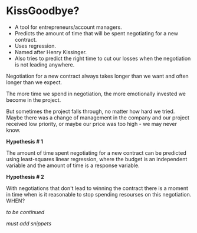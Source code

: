 # KissGoodbye?
* A tool for entrepreneurs/account managers.
* Predicts the amount of time that will be spent negotiating for a new contract. 
* Uses regression.
* Named after Henry Kissinger.
* Also tries to predict the right time to cut our losses when the negotiation is not leading anywhere.

Negotiation for a new contract always takes longer than we want and often longer than we expect.

The more time we spend in negotiation, the more emotionally invested we become in the project. 

But sometimes the project falls through, no matter how hard we tried. 
Maybe there was a change of management in the company and our project received low priority, or maybe our price was too high - 
we may never know.

**Hypothesis # 1**

The amount of time spent negotiating for a new contract can be predicted using least-squares linear regression,
where the budget is an independent variable and the amount of time is a response variable.

**Hypothesis # 2**

With negotiations that don't lead to winning the contract 
there is a moment in time when is it reasonable to stop spending resourses on this negotiation. 
WHEN?



*to be continued*

*must add snippets*

